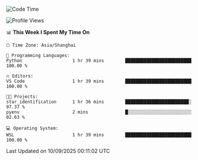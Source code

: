 <!--START_SECTION:waka-->
![Code Time](http://img.shields.io/badge/Code%20Time-3%2C098%20hrs%2018%20mins-blue)

![Profile Views](http://img.shields.io/badge/Profile%20Views-32-blue)

📊 **This Week I Spent My Time On** 

```text
🕑︎ Time Zone: Asia/Shanghai

💬 Programming Languages: 
Python                   1 hr 39 mins        █████████████████████████   100.00 % 

🔥 Editors: 
VS Code                  1 hr 39 mins        █████████████████████████   100.00 % 

🐱‍💻 Projects: 
star_identification      1 hr 36 mins        ████████████████████████░   97.37 % 
pyenv                    2 mins              █░░░░░░░░░░░░░░░░░░░░░░░░   02.63 % 

💻 Operating System: 
WSL                      1 hr 39 mins        █████████████████████████   100.00 % 
```


 Last Updated on 10/09/2025 00:11:02 UTC
<!--END_SECTION:waka-->